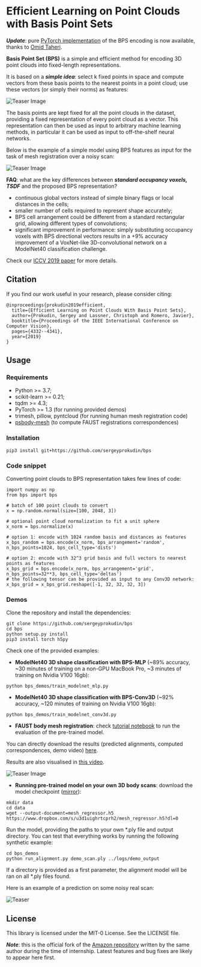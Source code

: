 # Efficient Learning on Point Clouds with Basis Point Sets

__*Update*__: pure [PyTorch implementation](https://github.com/otaheri/bps_torch) of the BPS encoding is now available, thanks to [Omid Taheri](https://github.com/otaheri).

**Basis Point Set (BPS)** is a simple and efficient method for encoding 3D point clouds into fixed-length 
representations.

It is based on a _**simple idea**_: select k fixed points in space and compute vectors from  these basis points to the nearest
points in a point cloud; use these vectors (or simply their norms) as features:

![Teaser Image](bps.gif)

The basis points are kept fixed for all the point clouds in the dataset, providing a fixed representation of every 
point cloud as a vector. This representation can then be used  as input to arbitrary machine learning methods, in 
particular it can be used as input to off-the-shelf neural networks. 

Below is the example of a simple model using  BPS features as input for the  task of mesh registration over a 
noisy scan:

![Teaser Image](bps_demo.png)

**FAQ**: what are the key differences between _**standard occupancy voxels, TSDF**_ and the proposed BPS representation?

- continuous global vectors instead of simple binary flags or local distances in the cells;
- smaller number of cells required to represent shape accurately;
- BPS cell arrangement could be different from a standard rectangular grid, allowing different types of convolutions;
- significant improvement in performance: simply substituting occupancy voxels with  BPS directional vectors results 
in a +9% accuracy improvement of a VoxNet-like 3D-convolutional network on a ModelNet40 classification 
challenge.

 Check our [ICCV 2019 paper](https://arxiv.org/abs/1908.09186) for more 
 details.

## Citation

If you find our work useful in your research, please consider citing:
```
@inproceedings{prokudin2019efficient,
  title={Efficient Learning on Point Clouds With Basis Point Sets},
  author={Prokudin, Sergey and Lassner, Christoph and Romero, Javier},
  booktitle={Proceedings of the IEEE International Conference on Computer Vision},
  pages={4332--4341},
  year={2019}
}
```

## Usage
 
### Requirements

- Python >= 3.7;
- scikit-learn >= 0.21;
- tqdm >= 4.3;
- PyTorch >= 1.3 (for running provided demos)
- trimesh, pillow, pyntcloud (for running human mesh registration code)
- [psbody-mesh](https://github.com/MPI-IS/mesh) (to compute FAUST registrations correspondences)

### Installation


```
pip3 install git+https://github.com/sergeyprokudin/bps
```

### Code snippet


Converting point clouds to BPS representation takes few lines of code:

```
import numpy as np
from bps import bps

# batch of 100 point clouds to convert
x = np.random.normal(size=[100, 2048, 3])

# optional point cloud normalization to fit a unit sphere
x_norm = bps.normalize(x)

# option 1: encode with 1024 random basis and distances as features
x_bps_random = bps.encode(x_norm, bps_arrangement='random', n_bps_points=1024, bps_cell_type='dists')

# option 2: encode with 32^3 grid basis and full vectors to nearest points as features
x_bps_grid = bps.encode(x_norm, bps_arrangement='grid', n_bps_points=32**3, bps_cell_type='deltas')
# the following tensor can be provided as input to any Conv3D network:
x_bps_grid = x_bps_grid.reshape([-1, 32, 32, 32, 3])
```

### Demos

Clone the repository and install the dependencies:

```
git clone https://github.com/sergeyprokudin/bps
cd bps
python setup.py install
pip3 install torch h5py
```


Check one of the provided examples:

- **ModelNet40 3D shape classification with BPS-MLP** (~89% accuracy, ~30 minutes of training on a non-GPU MacBook Pro, 
~3 minutes of training on Nvidia V100 16gb):

```
python bps_demos/train_modelnet_mlp.py
```

- **ModelNet40 3D shape classification with BPS-Conv3D** (~92% accuracy, ~120 minutes of training on Nvidia V100 16gb):

```
python bps_demos/train_modelnet_conv3d.py
```

- **FAUST body mesh registration**: check [tutorial notebook](https://github.com/sergeyprokudin/bps/blob/master/bps_demos/Mesh%20Registration%20from%203D%20Scans%20(FAUST%20evaluation).ipynb) to run the evaluation of the pre-trained model.

You can directly download the results (predicted alignments, computed correspondences, demo video) [here](https://www.dropbox.com/s/gvo2hyvh6okwty3/faust_logs.zip?dl=0).

Results are also visualised in [this video](https://www.dropbox.com/s/2ir8p4m24tm8cpj/faust_test_demo.mp4?dl=0).

![Teaser Image](faust_examples.gif)

- **Running pre-trained model on your own 3D body scans**: download the model checkpoint ([mirror](https://drive.google.com/open?id=19uJp7jeQRdx3rviE7VFD5GkglxvFbzfh)):
```
mkdir data
cd data
wget --output-document=mesh_regressor.h5 https://www.dropbox.com/s/u3d1uighrtcprh2/mesh_regressor.h5?dl=0
```

Run the model, providing the paths to your own *.ply file and output directory. You can test that everything works by running the following synthetic example:

```
cd bps_demos
python run_alignment.py demo_scan.ply ../logs/demo_output
```

If a directory is provided as a first parameter, the alignment model will be ran on all *.ply files found. 

Here is an example of a prediction on some noisy real scan:

![Teaser](real_scan_alignment.svg)


## License

This library is licensed under the MIT-0 License. See the LICENSE file.

_**Note**_: this is the official fork of the [Amazon repository](https://github.com/amzn/basis-point-sets) written by the 
same author during the time of internship. Latest features and bug fixes are likely to appear here first. 

